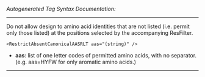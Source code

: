 _Autogenerated Tag Syntax Documentation:_

---
Do not allow design to amino acid identities that are not listed (i.e. permit only those listed) at the positions selected by the accompanying ResFilter.

```
<RestrictAbsentCanonicalAASRLT aas="(string)" />
```

-   **aas**: list of one letter codes of permitted amino acids, with no separator. (e.g. aas=HYFW for only aromatic amino acids.)

---

